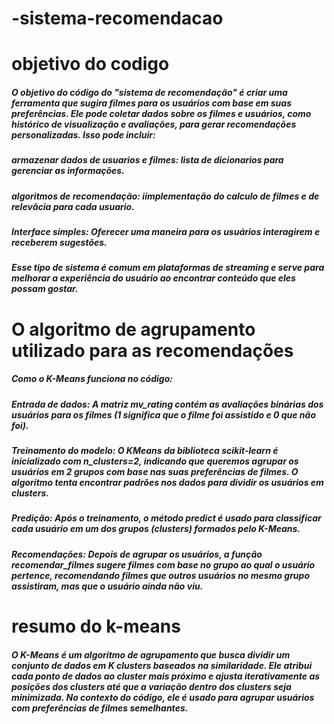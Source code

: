 # -sistema-recomendacao
# objetivo do codigo
#####  O objetivo do código do "sistema de recomendação" é criar uma ferramenta que sugira filmes para os usuários com base em suas preferências. Ele pode coletar dados sobre os filmes e usuários, como histórico de visualização e avaliações, para gerar recomendações personalizadas. Isso pode incluir:
##### armazenar dados de usuarios e filmes: lista de dicionarios para gerenciar as informações.
##### algoritmos de recomendação: iimplementação do calculo de filmes e de relevâcia para  cada usuario.
##### Interface simples: Oferecer uma maneira para os usuários interagirem e receberem sugestões.
##### Esse tipo de sistema é comum em plataformas de streaming e serve para melhorar a experiência do usuário ao encontrar conteúdo que eles possam gostar.
# O algoritmo de agrupamento utilizado para as recomendações
##### Como o K-Means funciona no código:
##### Entrada de dados: A matriz mv_rating contém as avaliações binárias dos usuários para os filmes (1 significa que o filme foi assistido e 0 que não foi).
##### Treinamento do modelo: O KMeans da biblioteca scikit-learn é inicializado com n_clusters=2, indicando que queremos agrupar os usuários em 2 grupos com base nas suas preferências de filmes. O algoritmo tenta encontrar padrões nos dados para dividir os usuários em clusters.
##### Predição: Após o treinamento, o método predict é usado para classificar cada usuário em um dos grupos (clusters) formados pelo K-Means.
##### Recomendações: Depois de agrupar os usuários, a função recomendar_filmes sugere filmes com base no grupo ao qual o usuário pertence, recomendando filmes que outros usuários no mesmo grupo assistiram, mas que o usuário ainda não viu.
# resumo do k-means
##### O K-Means é um algoritmo de agrupamento que busca dividir um conjunto de dados em K clusters baseados na similaridade. Ele atribui cada ponto de dados ao cluster mais próximo e ajusta iterativamente as posições dos clusters até que a variação dentro dos clusters seja minimizada. No contexto do código, ele é usado para agrupar usuários com preferências de filmes semelhantes.
 